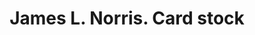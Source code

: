 ---
doi: 10.7916/D8349XJ3
date_other: unknown
date_other_textual: unknown
form: printed ephemera
genre:
- Card stock
name:
- James L. Norris
object_in_context_url: https://biggert.cul.columbia.edu/items/view/ave_biggert_01731
subject_hierarchical_geographic:
- Washington, District of Columbia, United States
subject_name:
- James L. Norris
title: James L. Norris. Card stock
sort_title: James L. Norris. Card stock
call_number: ave_biggert_01731
coordinates:
- 38.90472222222222,-77.01638888888888
pid: ave_biggert_01731
identifiers: ave_biggert_01731
thumbnail: https://derivativo-2.library.columbia.edu/iiif/2/ldpd:490843/full/!256,256/0/native.jpg
permalink: "/items/ave_biggert_01731/"
layout: iiif-image-page
---